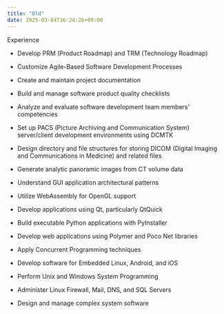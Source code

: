 ```yaml
---
title: "Old"
date: 2025-03-04T16:24:26+09:00
---
```


Experience

* Develop PRM (Product Roadmap) and TRM (Technology Roadmap)

* Customize Agile-Based Software Development Processes

* Create and maintain project documentation

* Build and manage software product quality checklists

* Analyze and evaluate software development team members' competencies

* Set up PACS (Picture Archiving and Communication System) server/client development environments using DCMTK

* Design directory and file structures for storing DICOM (Digital Imaging and Communications in Medicine) and related files

* Generate analytic panoramic images from CT volume data

* Understand GUI application architectural patterns

* Utilize WebAssembly for OpenGL support

* Develop applications using Qt, particularly QtQuick

* Build executable Python applications with PyInstaller

* Develop web applications using Polymer and Poco Net libraries

* Apply Concurrent Programming techniques

* Develop software for Embedded Linux, Android, and iOS

* Perform Unix and Windows System Programming

* Administer Linux Firewall, Mail, DNS, and SQL Servers

* Design and manage complex system software
